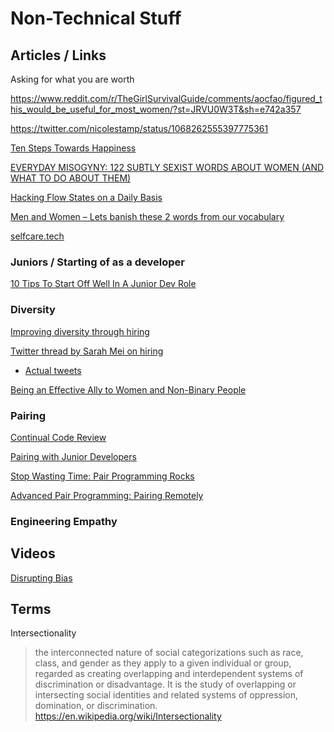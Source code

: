 # Non-Technical Stuff

## Articles / Links

Asking for what you are worth

https://www.reddit.com/r/TheGirlSurvivalGuide/comments/aocfao/figured_this_would_be_useful_for_most_women/?st=JRVU0W3T&sh=e742a357

https://twitter.com/nicolestamp/status/1068262555397775361


[Ten Steps Towards Happiness](http://hintjens.com/blog:99)

[EVERYDAY MISOGYNY: 122 SUBTLY SEXIST WORDS ABOUT WOMEN (AND WHAT TO DO ABOUT THEM)](http://sacraparental.com/2016/05/14/everyday-misogyny-122-subtly-sexist-words-women/)

[Hacking Flow States on a Daily Basis](https://medium.com/the-mission/hacking-flow-states-on-a-daily-basis-c1da17ad8165#.qa165r16q)

[Men and Women – Lets banish these 2 words from our vocabulary](http://optimalhq.com/2016/10/11/men-and-women-lets-banish-these-2-words-from-our-vocabulary/)

[selfcare.tech](selfcare.tech)

### Juniors / Starting of as a developer
[10 Tips To Start Off Well In A Junior Dev Role](https://simpleprogrammer.com/2016/11/09/10-tips-junior-dev-role/)



### Diversity
[Improving diversity through hiring](https://storify.com/justkelly_ok/justkelly-ok-on-improving-diversity-through-hiring)

[Twitter thread by Sarah Mei on hiring](https://twitter.com/i/moments/788795068530331648)
- [Actual tweets](https://twitter.com/sarahmei/status/788420315290345472)

[Being an Effective Ally to Women and Non-Binary People](https://codeascraft.com/2016/10/19/being-an-effective-ally-to-women-and-non-binary-people/)


### Pairing
[Continual Code Review](http://continual-code-review.surge.sh/#1)

[Pairing with Junior Developers](https://www.devmynd.com/blog/2015-1-pairing-with-junior-developers/)

[Stop Wasting Time: Pair Programming Rocks](https://medium.com/javascript-scene/stop-wasting-time-pair-programming-rocks-4a99604cb09d#.ogw7an9zs)

[Advanced Pair Programming: Pairing Remotely](https://chelseatroy.com/2017/04/01/advanced-pair-programming-pairing-remotely/)


### Engineering Empathy


## Videos
[Disrupting Bias](https://www.youtube.com/watch?v=B4t3FVs5Nuo&feature=youtu.be)


## Terms

Intersectionality
>the interconnected nature of social categorizations such as race, class, and gender as they apply to a given individual or group, regarded as creating overlapping and interdependent systems of discrimination or disadvantage.
>It is the study of overlapping or intersecting social identities and related systems of oppression, domination, or discrimination.
https://en.wikipedia.org/wiki/Intersectionality
